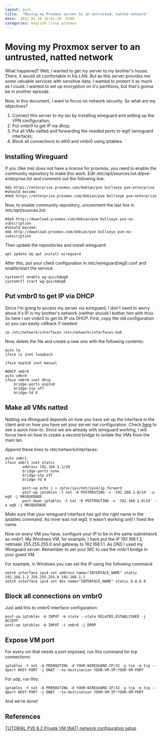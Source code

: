 ```yaml
---
layout: post
title:  "Moving my Proxmox server to an untrusted, natted network"
date:  2022-01-26 16:01:26 -0300 
categories: english linux proxmox 
---
```


# Moving my Proxmox server to an untrusted, natted network 

What happened? Well, I wanted to get my server to my brother's house. There, it would sit comfortable in his LAN. But as this server provides me some valuable services with sensitive data, I wanted to protect it as much as I could. I wanted to set up encryption on it's partitions, but that's gonna be in another episode.

Now, in this document, I want to focus on network security. So what are my objectives?

1. Connect this server to my lan by installing wireguard and setting up the VPN configuration;
2. Put vmbr0 to get IP via dhcp;
3. Put all VMs natted and forwarding the needed ports to wg0 (wireguard interface);
4. Block all connections to eth0 and vmbr0 using iptables.

## Installing Wireguard

If you (like me) does not have a license for proxmox, you need to enable the community repository to make this work. Edit /etc/apt/sources.list.d/pve-enterprise.list and comment out the following line:

```
deb https://enterprise.proxmox.com/debian/pve bullseye pve-enterprise
#should become:
#deb https://enterprise.proxmox.com/debian/pve bullseye pve-enterprise
```

Now, to enable community repository, uncomment the last line in /etc/apt/sources.list: 

```
#deb http://download.proxmox.com/debian/pve bullseye pve-no-subscription
#should become:
deb http://download.proxmox.com/debian/pve bullseye pve-no-subscription
```

Then update the repositories and install wireguard:

```
apt update && apt install wireguard
```

After this, put your client configuration in /etc/wireguard/wg0.conf and enable/start the service:

```
systemctl enable wg-quick@wg0
systemctl start wg-quick@wg0
```

## Put vmbr0 to get IP via DHCP

Since I'm going to access my server via wireguard, I don't need to worry about it's IP in my brother's network (neither should I bother him with this). So here I set vmbr0 to get its IP via DHCP. First, copy the old configuration so you can easily rollback if needed:

```
cp /etc/network/interfaces /etc/network/interfaces.bak
```

Now, delete the file and create a new one with the following contents:

```
auto lo
iface lo inet loopback

iface enp3s0 inet manual

#DHCP vmbr0
auto vmbr0
iface vmbr0 inet dhcp
	bridge-ports enp3s0
	bridge-stp off
	bridge-fd 0
```


## Make all VMs natted

Natting via Wireguard depends on how you have set up the interface in the client and on how you have set your server nat configuration. Check [here](https://gist.github.com/nealfennimore/92d571db63404e7ddfba660646ceaf0d) to see a quick how-to. Since we are already with wireguard working, I will focus here on how to create a second bridge to isolate the VMs from the main lan.

*Append* these lines to /etc/network/interfaces:

```
auto vmbr1
iface vmbr1 inet static
        address 192.168.1.1/24
        bridge-ports none
        bridge-stp off
        bridge-fd 0

        post-up echo 1 > /proc/sys/net/ipv4/ip_forward
        post-up iptables -t nat -A POSTROUTING -s '192.168.1.0/24' -o wg0 -j MASQUERADE
        post-down iptables -t nat -D POSTROUTING -s '192.168.1.0/24' -o wg0 -j MASQUERADE

```

*Make sure* that your wireguard interface has got the right name in the iptables command. As mine was not wg0, it wasn't working until I fixed the name.

Now on every VM you have, configure your IP to be in the same subnetwork as vmbr1. My Windows VM, for example, I have put the IP 192.168.1.2, netmask 255.255.255.0 and gateway to 192.168.1.1. As DNS I used my Wireguard server. Remember to set your NIC to use the vmbr1 bridge in your guest VM. 

For example, in Windows you can set the IP using the following command:

```
netsh interface ipv4 set address name="INTERFACE_NAME" static 192.168.1.2 255.255.255.0 192.168.1.1
netsh interface ipv4 set dns name="INTERFACE_NAME" static 8.8.8.8
```

## Block all connections on vmbr0

Just add this to vmbr0 interface configuration:

```
post-up iptables -A INPUT -m state --state RELATED,ESTABLISHED -j ACCEPT
post-up iptables -A INPUT -i vmbr0 -j DROP
```

## Expose VM port

For every vm that needs a port exposed, run this command for tcp connections:

```
iptables -t nat -A PREROUTING -d YOUR-WIREGUARD-IP/32 -p tcp -m tcp --dport HOST-PORT -j DNAT --to-destination YOUR-VM-IP:YOUR-VM-PORT
```

For udp, run this:

```
iptables -t nat -A PREROUTING -d YOUR-WIREGUARD-IP/32 -p tcp -m tcp --dport HOST-PORT -j DNAT --to-destination YOUR-VM-IP:YOUR-VM-PORT
```

And we're done!

## References

[TUTORIAL PVE 6.2 Private VM (NAT) network configuration setup](https://forum.proxmox.com/threads/pve-6-2-private-vm-nat-network-configuration-setup.71038/)
